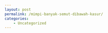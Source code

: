 ```yaml
---
layout: post
permalink: /mimpi-banyak-semut-dibawah-kasur/
categories:
    - Uncategorized
---
```


